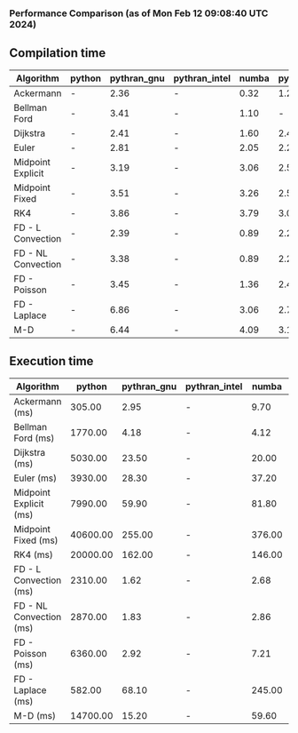 ### Performance Comparison (as of Mon Feb 12 09:08:40 UTC 2024)
## Compilation time
Algorithm                 | python                    | pythran_gnu               | pythran_intel             | numba                     | pyccel_fortran_gnu        | pyccel_c_gnu              | pyccel_fortran_intel      | pyccel_c_intel           
------------------------- | ------------------------- | ------------------------- | ------------------------- | ------------------------- | ------------------------- | ------------------------- | ------------------------- | -------------------------
Ackermann                 | -                         | 2.36                      | -                         | 0.32                      | 1.24                      | 1.19                      | -                         | -                        
Bellman Ford              | -                         | 3.41                      | -                         | 1.10                      | -                         | -                         | -                         | -                        
Dijkstra                  | -                         | 2.41                      | -                         | 1.60                      | 2.42                      | 2.52                      | -                         | -                        
Euler                     | -                         | 2.81                      | -                         | 2.05                      | 2.29                      | 2.52                      | -                         | -                        
Midpoint Explicit         | -                         | 3.19                      | -                         | 3.06                      | 2.57                      | 2.76                      | -                         | -                        
Midpoint Fixed            | -                         | 3.51                      | -                         | 3.26                      | 2.59                      | 2.85                      | -                         | -                        
RK4                       | -                         | 3.86                      | -                         | 3.79                      | 3.07                      | 3.22                      | -                         | -                        
FD - L Convection         | -                         | 2.39                      | -                         | 0.89                      | 2.27                      | 2.53                      | -                         | -                        
FD - NL Convection        | -                         | 3.38                      | -                         | 0.89                      | 2.26                      | 2.48                      | -                         | -                        
FD - Poisson              | -                         | 3.45                      | -                         | 1.36                      | 2.41                      | 2.59                      | -                         | -                        
FD - Laplace              | -                         | 6.86                      | -                         | 3.06                      | 2.73                      | 2.98                      | -                         | -                        
M-D                       | -                         | 6.44                      | -                         | 4.09                      | 3.11                      | 3.15                      | -                         | -                        

## Execution time
Algorithm                 | python                    | pythran_gnu               | pythran_intel             | numba                     | pyccel_fortran_gnu        | pyccel_c_gnu              | pyccel_fortran_intel      | pyccel_c_intel           
------------------------- | ------------------------- | ------------------------- | ------------------------- | ------------------------- | ------------------------- | ------------------------- | ------------------------- | -------------------------
Ackermann (ms)            | 305.00                    | 2.95                      | -                         | 9.70                      | 1.50                      | 1.55                      | -                         | -                        
Bellman Ford (ms)         | 1770.00                   | 4.18                      | -                         | 4.12                      | -                         | -                         | -                         | -                        
Dijkstra (ms)             | 5030.00                   | 23.50                     | -                         | 20.00                     | 18.80                     | 29.80                     | -                         | -                        
Euler (ms)                | 3930.00                   | 28.30                     | -                         | 37.20                     | 15.50                     | 141.00                    | -                         | -                        
Midpoint Explicit (ms)    | 7990.00                   | 59.90                     | -                         | 81.80                     | 22.30                     | 279.00                    | -                         | -                        
Midpoint Fixed (ms)       | 40600.00                  | 255.00                    | -                         | 376.00                    | 74.60                     | 1420.00                   | -                         | -                        
RK4 (ms)                  | 20000.00                  | 162.00                    | -                         | 146.00                    | 33.00                     | 487.00                    | -                         | -                        
FD - L Convection (ms)    | 2310.00                   | 1.62                      | -                         | 2.68                      | 1.47                      | 1.62                      | -                         | -                        
FD - NL Convection (ms)   | 2870.00                   | 1.83                      | -                         | 2.86                      | 1.66                      | 1.98                      | -                         | -                        
FD - Poisson (ms)         | 6360.00                   | 2.92                      | -                         | 7.21                      | 2.79                      | 3.79                      | -                         | -                        
FD - Laplace (ms)         | 582.00                    | 68.10                     | -                         | 245.00                    | 58.00                     | 305.00                    | -                         | -                        
M-D (ms)                  | 14700.00                  | 15.20                     | -                         | 59.60                     | 54.00                     | 59.20                     | -                         | -                        
